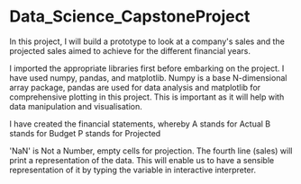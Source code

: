 # Data_Science_CapstoneProject
In this project, I will build a prototype to look at a company's sales and the projected sales aimed to achieve for the different financial years.

I imported the appropriate libraries first before embarking on the project.
I have used numpy, pandas, and matplotlib. Numpy is a base N-dimensional array package, pandas are used for data analysis and matplotlib for comprehensive plotting in this project. This is important as it will help with data manipulation and visualisation.

I have created the financial statements, whereby
A stands for Actual
B stands for Budget
P stands for Projected

'NaN' is Not a Number, empty cells for projection. The fourth line (sales) will print a representation of the data. This will enable us to have a sensible representation of it by typing the variable in interactive interpreter.

